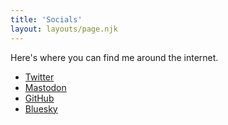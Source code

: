```yaml
---
title: 'Socials'
layout: layouts/page.njk
---
```


Here's where you can find me around the internet.

- [Twitter](https://twitter.com/geoffrich_)
- [Mastodon](https://front-end.social/@geoffrich)
- [GitHub](https://github.com/geoffrich)
- [Bluesky](https://bsky.app/profile/geoffrich.net)
